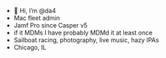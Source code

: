 - 👋 Hi, I’m @da4
- Mac fleet admin
- Jamf Pro since Casper v5
- if it MDMs I have probably MDMd it at least once
- Sailboat racing, photography, live music, hazy IPAs
- Chicago, IL

<!---
da4ftso/da4ftso is a ✨ special ✨ repository because its `README.md` (this file) appears on your GitHub profile.
You can click the Preview link to take a look at your changes.
--->
